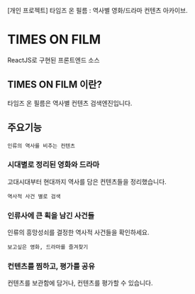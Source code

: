 [개인 프로젝트] 타임즈 온 필름 : 역사별 영화/드라마 컨텐츠 아카이브.

# TIMES ON FILM

ReactJS로 구현된 프론트엔드 소스

## TIMES ON FILM 이란?

타임즈 온 필름은 역사별 컨텐츠 검색엔진입니다.

## 주요기능

`인류의 역사를 비추는 컨텐츠`

### 시대별로 정리된 영화와 드라마

고대시대부터 현대까지 역사를 담은 컨텐츠들을 정리했습니다.

`역사적 사건 별로 검색`

### 인류사에 큰 획을 남긴 사건들

인류의 흥망성쇠를 결정한 역사적 사건들을 확인하세요.

`보고싶은 영화, 드라마를 즐겨찾기`

### 컨텐츠를 찜하고, 평가를 공유

컨텐츠를 보관함에 담거나, 컨텐츠를 평가할 수 있습니다.
